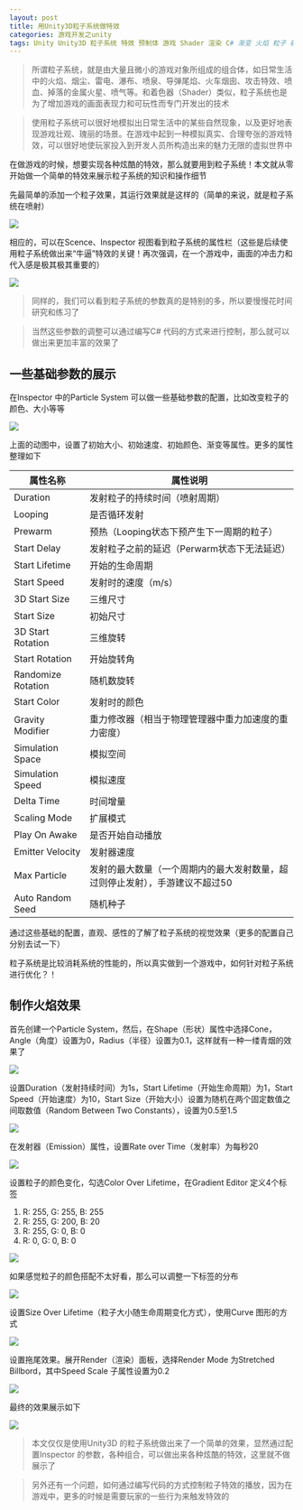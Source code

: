 ```yaml
---
layout: post
title: 用Unity3D粒子系统做特效
categories: 游戏开发之unity
tags: Unity Unity3D 粒子系统 特效 预制体 游戏 Shader 渲染 C# 渐变 火焰 粒子 碰撞体 
---
```


>所谓粒子系统，就是由大量且微小的游戏对象所组成的组合体，如日常生活中的火焰、烟尘、雷电、瀑布、喷泉、导弹尾焰、火车烟囱、攻击特效、喷血、掉落的金属火星、喷气等。和着色器（Shader）类似，粒子系统也是为了增加游戏的画面表现力和可玩性而专门开发出的技术

>使用粒子系统可以很好地模拟出日常生活中的某些自然现象，以及更好地表现游戏壮观、瑰丽的场景。在游戏中起到一种模拟真实、合理夸张的游戏特效，可以很好地使玩家投入到开发人员所构造出来的魅力无限的虚拟世界中

在做游戏的时候，想要实现各种炫酷的特效，那么就要用到粒子系统！本文就从零开始做一个简单的特效来展示粒子系统的知识和操作细节

先最简单的添加一个粒子效果，其运行效果就是这样的（简单的来说，就是粒子系统在喷射）

![](../media/image/2019-09-21/01.gif)

相应的，可以在Scence、Inspector 视图看到粒子系统的属性栏（这些是后续使用粒子系统做出来“牛逼”特效的关键！再次强调，在一个游戏中，画面的冲击力和代入感是极其极其重要的）

![](../media/image/2019-09-21/02.png)

>同样的，我们可以看到粒子系统的参数真的是特别的多，所以要慢慢花时间研究和练习了

>当然这些参数的调整可以通过编写C# 代码的方式来进行控制，那么就可以做出来更加丰富的效果了

## 一些基础参数的展示

在Inspector 中的Particle System 可以做一些基础参数的配置，比如改变粒子的颜色、大小等等

![](../media/image/2019-09-21/03.gif)

上面的动图中，设置了初始大小、初始速度、初始颜色、渐变等属性。更多的属性整理如下

属性名称            |  属性说明
-------------------|-----------------------------------------
Duration           | 发射粒子的持续时间（喷射周期）
Looping            | 是否循环发射
Prewarm            | 预热（Looping状态下预产生下一周期的粒子）
Start Delay        | 发射粒子之前的延迟（Perwarm状态下无法延迟）
Start Lifetime     | 开始的生命周期
Start Speed        | 发射时的速度（m/s）
3D Start Size      | 三维尺寸
Start Size         | 初始尺寸
3D Start Rotation  | 三维旋转
Start Rotation     | 开始旋转角
Randomize Rotation | 随机数旋转
Start Color        | 发射时的颜色
Gravity Modifier   | 重力修改器（相当于物理管理器中重力加速度的重力密度）
Simulation Space   | 模拟空间
Simulation Speed   | 模拟速度
Delta Time         | 时间增量
Scaling Mode       | 扩展模式
Play On Awake      | 是否开始自动播放
Emitter Velocity   | 发射器速度
Max Particle       | 发射的最大数量（一个周期内的最大发射数量，超过则停止发射），手游建议不超过50
Auto Random Seed   | 随机种子

通过这些基础的配置，直观、感性的了解了粒子系统的视觉效果（更多的配置自己分别去试一下）

粒子系统是比较消耗系统的性能的，所以真实做到一个游戏中，如何针对粒子系统进行优化？！

## 制作火焰效果

首先创建一个Particle System，然后，在Shape（形状）属性中选择Cone，Angle（角度）设置为0，Radius（半径）设置为0.1，这样就有一种一缕青烟的效果了

![](../media/image/2019-09-21/04.gif)

设置Duration（发射持续时间）为1s，Start Lifetime（开始生命周期）为1，Start Speed（开始速度）为10，Start Size（开始大小）设置为随机在两个固定数值之间取数值（Random Between Two Constants），设置为0.5至1.5

![](../media/image/2019-09-21/05.gif)

在发射器（Emission）属性，设置Rate over Time（发射率）为每秒20

![](../media/image/2019-09-21/06.gif)

设置粒子的颜色变化，勾选Color Over Lifetime，在Gradient Editor 定义4个标签

1. R: 255, G: 255, B: 255
2. R: 255, G: 200, B: 20
3. R: 255, G: 0, B: 0
4. R: 0, G: 0, B: 0

![](../media/image/2019-09-21/07.gif)

如果感觉粒子的颜色搭配不太好看，那么可以调整一下标签的分布

![](../media/image/2019-09-21/08.gif)

设置Size Over Lifetime（粒子大小随生命周期变化方式），使用Curve 图形的方式

![](../media/image/2019-09-21/09.gif)

设置拖尾效果。展开Render（渲染）面板，选择Render Mode 为Stretched Billbord，其中Speed Scale 子属性设置为0.2

![](../media/image/2019-09-21/10.gif)

最终的效果展示如下

![](../media/image/2019-09-21/11.gif)

>本文仅仅是使用Unity3D 的粒子系统做出来了一个简单的效果，显然通过配置Inspector 的参数，各种组合，可以做出来各种炫酷的特效，这里就不做展示了

>另外还有一个问题，如何通过编写代码的方式控制粒子特效的播放，因为在游戏中，更多的时候是需要玩家的一些行为来触发特效的
